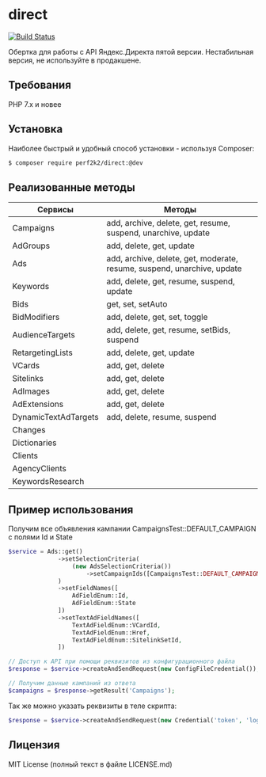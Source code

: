 # direct
[![Build Status](https://travis-ci.org/perf2k2/direct.svg?branch=master)](https://travis-ci.org/perf2k2/direct)

Обертка для работы с API Яндекс.Директа пятой версии. Нестабильная версия, не используйте в продакшене.

## Требования

PHP 7.x и новее

## Установка

Наиболее быстрый и удобный способ установки - используя Composer:
```bash
$ composer require perf2k2/direct:@dev
```

## Реализованные методы

Сервисы | Методы 
--- | ---
Campaigns|add, archive, delete, get, resume, suspend, unarchive, update
AdGroups|add, delete, get, update
Ads|add, archive, delete, get, moderate, resume, suspend, unarchive, update
Keywords|add, delete, get, resume, suspend, update
Bids|get, set, setAuto
BidModifiers|add, delete, get, set, toggle
AudienceTargets|add, delete, get, resume, setBids, suspend
RetargetingLists|add, delete, get, update
VCards|add, get, delete
Sitelinks|add, get, delete
AdImages|add, get, delete
AdExtensions|add, get, delete
DynamicTextAdTargets|add, delete, resume, suspend
Changes|
Dictionaries|
Clients|
AgencyClients|
KeywordsResearch|

## Пример использования

Получим все объявления кампании CampaignsTest::DEFAULT_CAMPAIGN с полями Id и State
```php
$service = Ads::get()
              ->setSelectionCriteria(
                  (new AdsSelectionCriteria())
                      ->setCampaignIds([CampaignsTest::DEFAULT_CAMPAIGN])
              )
              ->setFieldNames([
                  AdFieldEnum::Id,
                  AdFieldEnum::State
              ])
              ->setTextAdFieldNames([
                  TextAdFieldEnum::VCardId,
                  TextAdFieldEnum::Href,
                  TextAdFieldEnum::SitelinkSetId,
              ])

// Доступ к API при помощи реквизитов из конфигурационного файла    
$response = $service->createAndSendRequest(new ConfigFileCredential());

// Получим данные кампаний из ответа
$campaigns = $response->getResult('Campaigns');
```

Так же можно указать реквизиты в теле скрипта:

```php 
$response = $service->createAndSendRequest(new Credential('token', 'login'));
```

## Лицензия

MIT License (полный текст в файле LICENSE.md)